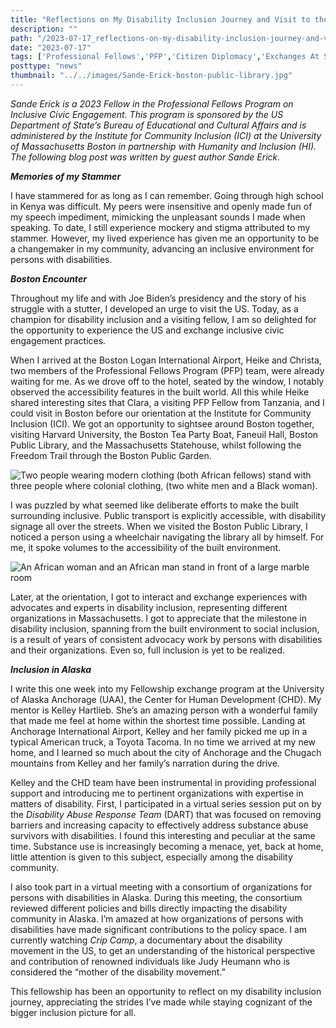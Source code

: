 ```yaml
---
title: "Reflections on My Disability Inclusion Journey and Visit to the USA"
description: ""
path: "/2023-07-17_reflections-on-my-disability-inclusion-journey-and-visit-to-the-usa"
date: "2023-07-17"
tags: ['Professional Fellows','PFP','Citizen Diplomacy','Exchanges At State']
posttype: "news"
thumbnail: "../../images/Sande-Erick-boston-public-library.jpg"
---
```



_Sande Erick is a 2023 Fellow in the Professional Fellows Program on Inclusive Civic Engagement. This program is sponsored by the US Department of State’s Bureau of Educational and Cultural Affairs and is administered by the Institute for Community Inclusion (ICI) at the University of Massachusetts Boston in partnership with Humanity and Inclusion (HI). The following blog post was written by guest author Sande Erick._

**_Memories of my Stammer_**

I have stammered for as long as I can remember. Going through high school in Kenya was difficult. My peers were insensitive and openly made fun of my speech impediment, mimicking the unpleasant sounds I made when speaking. To date, I still experience mockery and stigma attributed to my stammer. However, my lived experience has given me an opportunity to be a changemaker in my community, advancing an inclusive environment for persons with disabilities.

**_Boston Encounter_**

Throughout my life and with Joe Biden’s presidency and the story of his struggle with a stutter, I developed an urge to visit the US. Today, as a champion for disability inclusion and a visiting fellow, I am so delighted for the opportunity to experience the US and exchange inclusive civic engagement practices.

When I arrived at the Boston Logan International Airport, Heike and Christa, two members of the Professional Fellows Program (PFP) team, were already waiting for me. As we drove off to the hotel, seated by the window, I notably observed the accessibility features in the built world. All this while Heike shared interesting sites that Clara, a visiting PFP Fellow from Tanzania, and I could visit in Boston before our orientation at the Institute for Community Inclusion (ICI). We got an opportunity to sightsee around Boston together, visiting Harvard University, the Boston Tea Party Boat, Faneuil Hall, Boston Public Library, and the Massachusetts Statehouse, whilst following the Freedom Trail through the Boston Public Garden.

![Two people wearing modern clothing (both African fellows) stand with three people where colonial clothing, (two white men and a Black woman).](/images/Sande-Erick-boston-tea-party.jpg 'Clara (3rd from right) and I (2nd from left) at Boston tea party boat during a sightseeing visit in Boston')



I was puzzled by what seemed like deliberate efforts to make the built surrounding inclusive. Public transport is explicitly accessible, with disability signage all over the streets. When we visited the Boston Public Library, I noticed a person using a wheelchair navigating the library all by himself. For me, it spoke volumes to the accessibility of the built environment.

![An African woman and an African man stand in front of a large marble room](/images/Sande-Erick-boston-public-library.jpg 'Clara and I in Boston Public Library')



Later, at the orientation, I got to interact and exchange experiences with advocates and experts in disability inclusion, representing different organizations in Massachusetts. I got to appreciate that the milestone in disability inclusion, spanning from the built environment to social inclusion, is a result of years of consistent advocacy work by persons with disabilities and their organizations. Even so, full inclusion is yet to be realized.

**_Inclusion in Alaska_**

I write this one week into my Fellowship exchange program at the University of Alaska Anchorage (UAA), the Center for Human Development (CHD). My mentor is Kelley Hartlieb. She’s an amazing person with a wonderful family that made me feel at home within the shortest time possible. Landing at Anchorage International Airport, Kelley and her family picked me up in a typical American truck, a Toyota Tacoma. In no time we arrived at my new home, and I learned so much about the city of Anchorage and the Chugach mountains from Kelley and her family’s narration during the drive.

Kelley and the CHD team have been instrumental in providing professional support and introducing me to pertinent organizations with expertise in matters of disability. First, I participated in a virtual series session put on by the _Disability Abuse Response Team_ (DART) that was focused on removing barriers and increasing capacity to effectively address substance abuse survivors with disabilities. I found this interesting and peculiar at the same time. Substance use is increasingly becoming a menace, yet, back at home, little attention is given to this subject, especially among the disability community.

I also took part in a virtual meeting with a consortium of organizations for persons with disabilities in Alaska. During this meeting, the consortium reviewed different policies and bills directly impacting the disability community in Alaska. I’m amazed at how organizations of persons with disabilities have made significant contributions to the policy space. I am currently watching _Crip Camp_, a documentary about the disability movement in the US, to get an understanding of the historical perspective and contribution of renowned individuals like Judy Heumann who is considered the “mother of the disability movement.”

This fellowship has been an opportunity to reflect on my disability inclusion journey, appreciating the strides I’ve made while staying cognizant of the bigger inclusion picture for all.